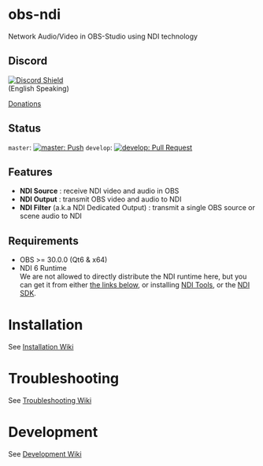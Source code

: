 obs-ndi
==============
Network Audio/Video in OBS-Studio using NDI technology

## Discord
[![Discord Shield](https://discordapp.com/api/guilds/1082173788101279746/widget.png?style=banner3)](https://discord.gg/ZuTxbUK3ug)  
(English Speaking)

[Donations](https://opencollective.com/obs-ndi)

## Status
`master`: [![master: Push](https://github.com/obs-ndi/obs-ndi/actions/workflows/push.yaml/badge.svg)](https://github.com/obs-ndi/obs-ndi/actions/workflows/push.yaml)
`develop`: [![develop: Pull Request](https://github.com/obs-ndi/obs-ndi/actions/workflows/pr-pull.yaml/badge.svg?branch=develop)](https://github.com/obs-ndi/obs-ndi/actions/workflows/pr-pull.yaml)
<!--
[![Financial Contributors on Open Collective](https://opencollective.com/obs-websocket/all/badge.svg?label=financial+contributors)](https://opencollective.com/obs-websocket)
-->

## Features
- **NDI Source** : receive NDI video and audio in OBS
- **NDI Output** : transmit OBS video and audio to NDI
- **NDI Filter** (a.k.a NDI Dedicated Output) : transmit a single OBS source or scene audio to NDI

## Requirements
* OBS >= 30.0.0 (Qt6 & x64)
* NDI 6 Runtime  
  We are not allowed to directly distribute the NDI runtime here,
  but you can get it from either
  [the links below](#required-install-ndi-runtime), or installing
  [NDI Tools](https://ndi.video/tools/), or the [NDI SDK](https://ndi.video/download-ndi-sdk/).

# Installation

See [Installation Wiki](https://github.com/obs-ndi/obs-ndi/wiki/1.-Installation)

# Troubleshooting

See [Troubleshooting Wiki](https://github.com/obs-ndi/obs-ndi/wiki/2.-Troubleshooting)

# Development

See [Development Wiki](https://github.com/obs-ndi/obs-ndi/wiki/3.-Development)
